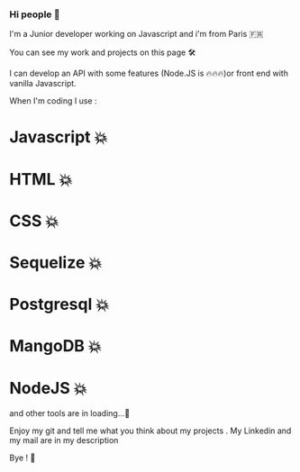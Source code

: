 ### Hi people 👋

I'm a Junior developer working on Javascript and i'm from Paris :fr: 

You can see my work and projects on this page :hammer_and_wrench:

I can develop an API with some features (Node.JS is :fire::fire::fire:)or front end with vanilla Javascript.

When I'm coding I use :

# Javascript :boom:
# HTML :boom:
# CSS :boom:
# Sequelize :boom:
# Postgresql :boom:
# MangoDB :boom:
# NodeJS :boom:

and other tools are in loading...:construction:

Enjoy my git and tell me what you think about my projects . My Linkedin and my mail are in my description 

Bye ! :wave:

<!--
**Badara-Seydi/Badara-Seydi** is a ✨ _special_ ✨ repository because its `README.md` (this file) appears on your GitHub profile.

Here are some ideas to get you started:

- 🔭 I’m currently working on ...
- 🌱 I’m currently learning ...
- 👯 I’m looking to collaborate on ...
- 🤔 I’m looking for help with ...
- 💬 Ask me about ...
- 📫 How to reach me: ...
- 😄 Pronouns: ...
- ⚡ Fun fact: ...
-->
